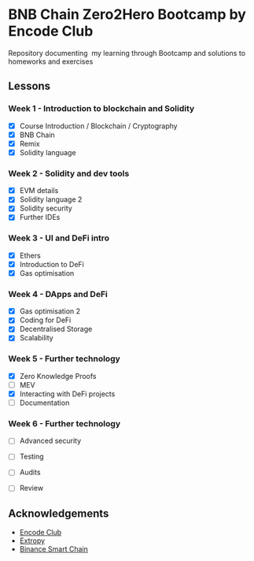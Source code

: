 
# BNB Chain Zero2Hero Bootcamp by Encode Club

Repository documenting  my learning through Bootcamp and solutions to homeworks and exercises



## Lessons

### Week 1 - Introduction to blockchain and Solidity
- [x] Course Introduction / Blockchain / Cryptography
- [x] BNB Chain
- [x] Remix
- [x] Solidity language

### Week 2 - Solidity and dev tools
- [x] EVM details
- [x] Solidity language 2
- [x] Solidity security
- [x] Further IDEs

### Week 3 - UI and DeFi intro
- [x] Ethers
- [x] Introduction to DeFi
- [x] Gas optimisation

### Week 4 - DApps and DeFi
- [x] Gas optimisation 2
- [x] Coding for DeFi
- [x] Decentralised Storage
- [x] Scalability

### Week 5 - Further technology
- [x] Zero Knowledge Proofs
- [ ] MEV
- [x] Interacting with DeFi projects
- [ ] Documentation

### Week 6 - Further technology
- [ ] Advanced security
- [ ] Testing
- [ ] Audits
- [ ] Review



## Acknowledgements

 - [Encode Club](https://www.encode.club/)
 - [Extropy](https://extropy.io/)
 - [Binance Smart Chain](https://www.bnbchain.org/en)


